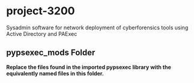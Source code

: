 # project-3200
Sysadmin software for network deployment of cyberforensics tools using Active Directory and PAExec

## pypsexec_mods Folder
**Replace the files found in the imported pypsexec library with the equivalently named files in this folder.**

